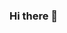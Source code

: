 ### Hi there 👋

<!--
**AmandaAlecrim/AmandaAlecrim** is a ✨ _special_ ✨ repository because its `README.md` (this file) appears on your GitHub profile.

Here are some ideas to get you started:

- 🔭 I’m currently working on ...
- 🌱 I’m currently learning C#
- 👯 I’m looking to collaborate on ...
- 🤔 I’m looking for help with ...
- 💬 Ask me about ...
- 📫 How to reach me: ...
- 😄 Pronouns: she/her
- ⚡ Fun fact: i really like gaming


![snake gif](https://github.com/AmandaAlecrim/AmandaAlecrim/blob/output/github-contribution-grid-snake.gif)

-->
